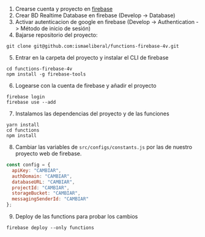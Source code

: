 1. Crearse cuenta y proyecto en [firebase](https://firebase.google.com/)
2. Crear BD Realtime Database en firebase (Develop -> Database)
3. Activar autenticacion de google en firebase (Develop -> Authentication -> Método de inicio de sesión)
4. Bajarse repositorio del proyecto:

```
git clone git@github.com:ismaeliberal/functions-firebase-4v.git
```

5. Entrar en la carpeta del proyecto y instalar el CLI de firebase

```
cd functions-firebase-4v
npm install -g firebase-tools
```

6. Logearse con la cuenta de firebase y añadir el proyecto

```
firebase login
firebase use --add
```

7. Instalamos las dependencias del proyecto y de las funciones

```
yarn install
cd functions
npm install
```

8. Cambiar las variables de `src/configs/constants.js` por las de nuestro proyecto web de firebase.

```js
const config = {
  apiKey: "CAMBIAR",
  authDomain: "CAMBIAR",
  databaseURL: "CAMBIAR",
  projectId: "CAMBIAR",
  storageBucket: "CAMBIAR",
  messagingSenderId: "CAMBIAR"
};
```

9. Deploy de las functions para probar los cambios

```
firebase deploy --only functions
```
